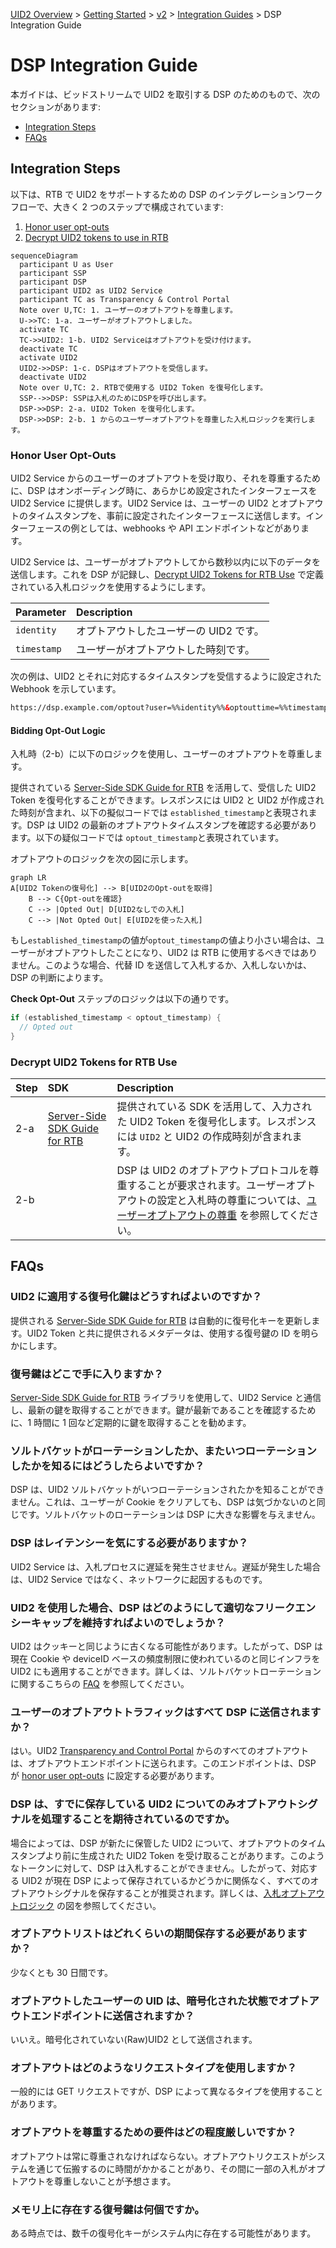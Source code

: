 [UID2 Overview](../../../README-ja.md) > [Getting Started](../../README.md) > [v2](../README.md) > [Integration Guides](README.md) > DSP Integration Guide

# DSP Integration Guide

本ガイドは、ビッドストリームで UID2 を取引する DSP のためのもので、次のセクションがあります:

- [Integration Steps](#integration-steps)
- [FAQs](#faqs)

## Integration Steps

以下は、RTB で UID2 をサポートするための DSP のインテグレーションワークフローで、大きく 2 つのステップで構成されています:

1. [Honor user opt-outs](#honor-user-opt-outs)
2. [Decrypt UID2 tokens to use in RTB](#decrypt-uid2-tokens-for-rtb-use)

```mermaid
sequenceDiagram
  participant U as User
  participant SSP
  participant DSP
  participant UID2 as UID2 Service
  participant TC as Transparency & Control Portal
  Note over U,TC: 1. ユーザーのオプトアウトを尊重します。
  U->>TC: 1-a. ユーザーがオプトアウトしました。
  activate TC
  TC->>UID2: 1-b. UID2 Serviceはオプトアウトを受け付けます。
  deactivate TC
  activate UID2
  UID2->>DSP: 1-c. DSPはオプトアウトを受信します。
  deactivate UID2
  Note over U,TC: 2. RTBで使用する UID2 Token を復号化します。
  SSP-->>DSP: SSPは入札のためにDSPを呼び出します。
  DSP->>DSP: 2-a. UID2 Token を復号化します。
  DSP->>DSP: 2-b. 1 からのユーザーオプトアウトを尊重した入札ロジックを実行します。
```

### Honor User Opt-Outs

UID2 Service からのユーザーのオプトアウトを受け取り、それを尊重するために、DSP はオンボーディング時に、あらかじめ設定されたインターフェースを UID2 Service に提供します。UID2 Service は、ユーザーの UID2 とオプトアウトのタイムスタンプを、事前に設定されたインターフェースに送信します。インターフェースの例としては、webhooks や API エンドポイントなどがあります。

UID2 Service は、ユーザーがオプトアウトしてから数秒以内に以下のデータを送信します。これを DSP が記録し、[Decrypt UID2 Tokens for RTB Use](#decrypt-uid2-tokens-for-rtb-use) で定義されている入札ロジックを使用するようにします。

| Parameter   | Description                            |
| :---------- | :------------------------------------- |
| `identity`  | オプトアウトしたユーザーの UID2 です。 |
| `timestamp` | ユーザーがオプトアウトした時刻です。   |

次の例は、UID2 とそれに対応するタイムスタンプを受信するように設定された Webhook を示しています。

```html
https://dsp.example.com/optout?user=%%identity%%&optouttime=%%timestamp%%
```

#### Bidding Opt-Out Logic

入札時（2-b）に以下のロジックを使用し、ユーザーのオプトアウトを尊重します。

提供されている [Server-Side SDK Guide for RTB](../sdks/dsp-client-v1-overview.md) を活用して、受信した UID2 Token を復号化することができます。レスポンスには UID2 と UID2 が作成された時刻が含まれ、以下の擬似コードでは `established_timestamp`と表現されます。DSP は UID2 の最新のオプトアウトタイムスタンプを確認する必要があります。以下の疑似コードでは `optout_timestamp`と表現されています。

オプトアウトのロジックを次の図に示します。

```mermaid
graph LR
A[UID2 Tokenの復号化] --> B[UID2のOpt-outを取得]
    B --> C{Opt-outを確認}
    C --> |Opted Out| D[UID2なしでの入札]
    C --> |Not Opted Out| E[UID2を使った入札]
```

もし`established_timestamp`の値が`optout_timestamp`の値より小さい場合は、ユーザーがオプトアウトしたことになり、UID2 は RTB に使用するべきではありません。このような場合、代替 ID を送信して入札するか、入札しないかは、DSP の判断によります。

<b>Check Opt-Out</b> ステップのロジックは以下の通りです。

```java
if (established_timestamp < optout_timestamp) {
  // Opted out
}
```

### Decrypt UID2 Tokens for RTB Use

| Step | SDK                                                                | Description                                                                                                                                                                                   |
| :--- | :----------------------------------------------------------------- | :-------------------------------------------------------------------------------------------------------------------------------------------------------------------------------------------- |
| 2-a  | [Server-Side SDK Guide for RTB](../sdks/dsp-client-v1-overview.md) | 提供されている SDK を活用して、入力された UID2 Token を復号化します。レスポンスには `UID2` と UID2 の作成時刻が含まれます。                                                                   |
| 2-b  |                                                                    | DSP は UID2 のオプトアウトプロトコルを尊重することが要求されます。ユーザーオプトアウトの設定と入札時の尊重については、[ユーザーオプトアウトの尊重](#honor-user-opt-outs) を参照してください。 |

## FAQs

### UID2 に適用する復号化鍵はどうすればよいのですか？

提供される [Server-Side SDK Guide for RTB](../sdks/dsp-client-v1-overview.md) は自動的に復号化キーを更新します。UID2 Token と共に提供されるメタデータは、使用する復号鍵の ID を明らかにします。

### 復号鍵はどこで手に入りますか？

[Server-Side SDK Guide for RTB](../sdks/dsp-client-v1-overview.md) ライブラリを使用して、UID2 Service と通信し、最新の鍵を取得することができます。鍵が最新であることを確認するために、1 時間に 1 回など定期的に鍵を取得することを勧めます。

### ソルトバケットがローテーションしたか、またいつローテーションしたかを知るにはどうしたらよいですか？

DSP は、UID2 ソルトバケットがいつローテーションされたかを知ることができません。これは、ユーザーが Cookie をクリアしても、DSP は気づかないのと同じです。ソルトバケットのローテーションは DSP に大きな影響を与えません。

### DSP はレイテンシーを気にする必要がありますか？

UID2 Service は、入札プロセスに遅延を発生させません。遅延が発生した場合は、UID2 Service ではなく、ネットワークに起因するものです。

### UID2 を使用した場合、DSP はどのようにして適切なフリークエンシーキャップを維持すればよいのでしょうか？

UID2 はクッキーと同じように古くなる可能性があります。したがって、DSP は現在 Cookie や deviceID ベースの頻度制限に使われているのと同じインフラを UID2 にも適用することができます。詳しくは、ソルトバケットローテーションに関するこちらの [FAQ](./advertiser-dataprovider-guide.md#%E3%82%BD%E3%83%AB%E3%83%88%E3%83%90%E3%82%B1%E3%83%83%E3%83%88%E3%83%AD%E3%83%BC%E3%83%86%E3%83%BC%E3%82%B7%E3%83%A7%E3%83%B3%E3%81%AB%E3%82%88%E3%82%8B-uid2-%E6%9B%B4%E6%96%B0%E3%81%AE%E3%82%BF%E3%82%A4%E3%83%9F%E3%83%B3%E3%82%B0%E3%81%AF%E3%81%A9%E3%81%86%E3%81%99%E3%82%8C%E3%81%B0%E3%82%8F%E3%81%8B%E3%82%8A%E3%81%BE%E3%81%99%E3%81%8B) を参照してください。

### ユーザーのオプトアウトトラフィックはすべて DSP に送信されますか？

はい。UID2 [Transparency and Control Portal](https://transparentadvertising.org/) からのすべてのオプトアウトは、オプトアウトエンドポイントに送られます。このエンドポイントは、DSP が [honor user opt-outs](#honor-user-opt-outs) に設定する必要があります。

### DSP は、すでに保存している UID2 についてのみオプトアウトシグナルを処理することを期待されているのですか。

場合によっては、DSP が新たに保管した UID2 について、オプトアウトのタイムスタンプより前に生成された UID2 Token を受け取ることがあります。このようなトークンに対して、DSP は入札することができません。したがって、対応する UID2 が現在 DSP によって保存されているかどうかに関係なく、すべてのオプトアウトシグナルを保存することが推奨されます。詳しくは、[入札オプトアウトロジック](#bidding-opt-out-logic) の図を参照してください。

### オプトアウトリストはどれくらいの期間保存する必要がありますか？

少なくとも 30 日間です。

### オプトアウトしたユーザーの UID は、暗号化された状態でオプトアウトエンドポイントに送信されますか？

いいえ。暗号化されていない(Raw)UID2 として送信されます。

### オプトアウトはどのようなリクエストタイプを使用しますか？

一般的には GET リクエストですが、DSP によって異なるタイプを使用することがあります。

### オプトアウトを尊重するための要件はどの程度厳しいですか？

オプトアウトは常に尊重されなければならない。オプトアウトリクエストがシステムを通じて伝搬するのに時間がかかることがあり、その間に一部の入札がオプトアウトを尊重しないことが予想さます。

### メモリ上に存在する復号鍵は何個ですか。

ある時点では、数千の復号化キーがシステム内に存在する可能性があります。
